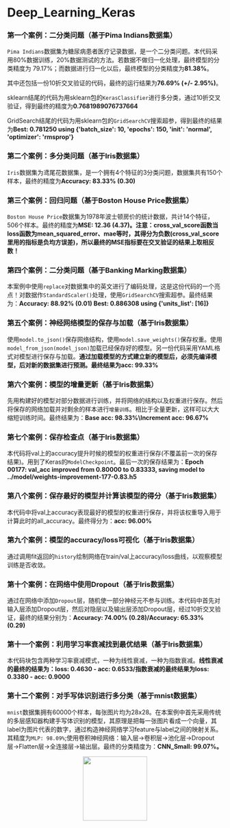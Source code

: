 # Deep_Learning_Keras
### 第一个案例：二分类问题（基于Pima Indians数据集）
`Pima Indians`数据集为糖尿病患者医疗记录数据，是一个二分类问题。本代码采用80%数据训练，20%数据测试的方法。若数据不做归一化处理，最终模型的分类精度为 79.17%；而数据进行归一化以后，最终模型的分类精度为**81.38%**。

其中还包括一份10折交叉验证的代码，最终的运行结果为**76.69% (+/- 2.95%)**。

sklearn结尾的代码为用sklearn包的`KerasClassifier`进行多分类，通过10折交叉验证，得到最终的精度为**0.7681989076737664**

GridSearch结尾的代码为用sklearn包的`GridSearchCV`搜索超参，得到最终的结果为**Best: 0.781250 using {'batch_size': 10, 'epochs': 150, 'init': 'normal', 'optimizer': 'rmsprop'}**
### 第二个案例：多分类问题（基于Iris数据集）
`Iris`数据集为鸢尾花数据集，是一个拥有4个特征的3分类问题，数据集共有150个样本，最终的精度为**Accuracy: 83.33% (0.30)**
### 第三个案例：回归问题（基于Boston House Price数据集）
`Boston House Price`数据集为1978年波士顿房价的统计数据，共计14个特征，506个样本。最终的精度为**MSE: 12.36 (4.37)。__注意：cross_val_score函数当loss函数为mean_squared_error、mae等时，其得分为负数(cross_val_score里用的指标是负均方误差)，所以最终的MSE指标要在交叉验证的结果上取相反数！__**
### 第四个案例：二分类问题（基于Banking Marking数据集）
本案例中使用`replace`对数据集中的英文进行了编码处理，这是这份代码的一个亮点！对数据作`StandardScaler()`处理，使用`GridSearchCV`搜索超参。最终结果为：**Accuracy: 88.92% (0.01)  Best: 0.886308 using {'units_list': [16]}**
### 第五个案例：神经网络模型的保存与加载（基于Iris数据集）
使用`model.to_json()`保存网络结构，使用`model.save_weights()`保存权重。使用`model_from_json(model_json)`加载已经保存好的模型。另一份代码采用YAML格式对模型进行保存与加载。**通过加载模型的方式建立新的模型后，必须先编译模型，后对新的数据集进行预测。**最终结果为**acc: 99.33%**
### 第六个案例：模型的增量更新（基于Iris数据集）
先用构建好的模型对部分数据进行训练，并将网络的结构以及权重进行保存。然后将保存的网络加载并对剩余的样本进行`增量训练`。相比于全量更新，这样可以大大缩短训练时间。最终结果为：**Base acc: 98.33%\Increment acc: 96.67%**
### 第七个案例：保存检查点（基于Iris数据集）
本代码将val上的accuracy提升时候的模型的权重进行保存(不覆盖前一次的保存结果)。用到了Keras的`ModelCheckpoint`。最后一次的保存结果为：**Epoch 00177: val_acc improved from 0.80000 to 0.83333, saving model to ../model/weights-improvement-177-0.83.h5**
### 第八个案例：保存最好的模型并计算该模型的得分（基于Iris数据集）
本代码中将val上accuracy表现最好的模型的权重进行保存，并将该权重导入用于计算此时的all_accuracy。最终得分为：**acc: 96.00%**
### 第九个案例：模型的accuracy/loss可视化（基于Iris数据集）
通过调用fit返回的`history`绘制网络在train/val上accuracy/loss曲线，以观察模型训练是否收敛。
### 第十个案例：在网络中使用Dropout（基于Iris数据集）
通过在网络中添加`Dropout`层，随机使一部分神经元不参与训练。本代码中首先对输入层添加Dropout层，然后对隐层以及输出层添加Dropout层，经过10折交叉验证，最终的结果分别为：**Accuracy: 74.00% (0.28)/Accuracy: 65.33% (0.29)**
### 第十一个案例：利用学习率衰减找到最优结果（基于Iris数据集）
本代码块包含两种学习率衰减模式，一种为线性衰减，一种为指数衰减。**线性衰减的最终的结果为：loss: 0.4630 - acc: 0.6533/指数衰减的最终结果为loss: 0.3380 - acc: 0.9000**
### 第十二个案例：对手写体识别进行多分类（基于mnist数据集）
`mnist`数据集拥有60000个样本，每张图片均为28x28。在本案例中首先采用传统的多层感知器构建手写体识别的模型，其原理是把每一张图片看成一个向量，其label为图片代表的数字，通过构造神经网络学习feature与label之间的映射关系。其精度为`MLP: 98.09%`;使用卷积神经网络：输入层->卷积层->池化层->Dropout层->Flatten层->全连接层->输出层。最终的分类精度为：**CNN_Small: 99.07%。**

<div align=center><img width="150" height="150" src="https://github.com/wzy6642/Deep_Learning_Keras/blob/master/CNN_mnist/code/Flatten.png"/></div>
